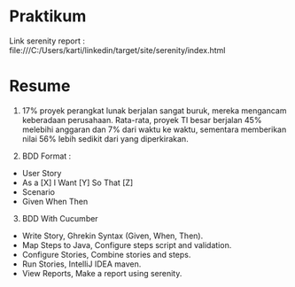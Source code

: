 # Praktikum 

Link serenity report : file:///C:/Users/karti/linkedin/target/site/serenity/index.html


# Resume  

1. 17% proyek perangkat lunak berjalan sangat buruk, mereka mengancam keberadaan perusahaan.
Rata-rata, proyek TI besar berjalan 45% melebihi anggaran dan 7% dari waktu ke waktu, sementara memberikan nilai 56% lebih sedikit dari yang diperkirakan.

2. BDD Format : 
- User Story 
- As a [X]
 I Want [Y]
 So That [Z]
- Scenario 
- Given 
 When 
 Then 

3. BDD With Cucumber 
- Write Story, Ghrekin Syntax (Given, When, Then).
- Map Steps to Java, Configure steps script and validation.
- Configure Stories, Combine stories and steps. 
- Run Stories, IntelliJ IDEA maven. 
- View Reports, Make a report using serenity. 
